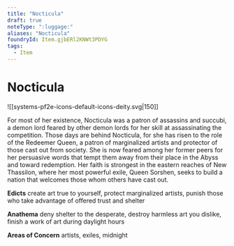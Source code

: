 ```yaml
---
title: "Nocticula"
draft: true
noteType: ":luggage:"
aliases: "Nocticula"
foundryId: Item.gjbERl2KNWt3PDYG
tags:
  - Item
---
```


# Nocticula
![[systems-pf2e-icons-default-icons-deity.svg|150]]

For most of her existence, Nocticula was a patron of assassins and succubi, a demon lord feared by other demon lords for her skill at assassinating the competition. Those days are behind Nocticula, for she has risen to the role of the Redeemer Queen, a patron of marginalized artists and protector of those cast out from society. She is now feared among her former peers for her persuasive words that tempt them away from their place in the Abyss and toward redemption. Her faith is strongest in the eastern reaches of New Thassilon, where her most powerful exile, Queen Sorshen, seeks to build a nation that welcomes those whom others have cast out.

**Edicts** create art true to yourself, protect marginalized artists, punish those who take advantage of offered trust and shelter

**Anathema** deny shelter to the desperate, destroy harmless art you dislike, finish a work of art during daylight hours

**Areas of Concern** artists, exiles, midnight
